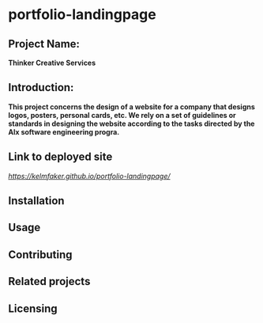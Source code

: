 # portfolio-landingpage

## Project Name:
**Thinker Creative Services**

## Introduction:
__This project concerns the design of a website for a company that designs logos, posters, personal cards, etc. We rely on a set of guidelines or standards in designing the website according to the tasks directed by the Alx software engineering progra.__

## Link to deployed site

*https://kelmfaker.github.io/portfolio-landingpage/*


## Installation

## Usage

## Contributing

## Related projects


## Licensing
 
